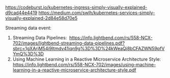
https://codeburst.io/kubernetes-ingress-simply-visually-explained-d9cad44e4419
https://medium.com/swlh/kubernetes-services-simply-visually-explained-2d84e58d70e5

Streaming data event:

1. Streaming Data Pipelines:  https://info.lightbend.com/rs/558-NCX-702/images/lightbend-streaming-data-pipelines.pdf?sbrc=1gXArjM54i9Itmdv41iqn9g%3D%3D%24kWeaQj8bCFAZWN59pfVYmQ%3D%3D 
2. Using Machine Learning in a Reactive Microservice Architecture Style:  https://info.lightbend.com/rs/558-NCX-702/images/using-machine-learning-in-a-reactive-microservice-architecture-style.pdf 
